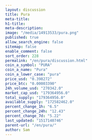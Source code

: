 ```yaml
---
layout: discussion
title: Pura
meta-title: 
h1-title: 
meta-description: 
image: "/media/14913533/pura.png"
published: true
allow_search_engine: false
sitemap: false
enable_comment: false
sort_order: 228
permalink: "/en/pura/discussion.html"
coin_a_symbol: "PURA"
coin_a_name: "Pura"
coin_a_lower_case: "pura"
price_usd: "0.398272"
price_btc: "0.00003390"
24h_volume_usd: "270342.0"
market_cap_usd: "179364956.0"
total_supply: "179364956.0"
available_supply: "172582462.0"
percent_change_1h: "6.5"
percent_change_24h: "12.43"
percent_change_7d: "5.22"
last_updated: "1517140746"
parent-url: "/en/pura/"
author: Sam
---
```


